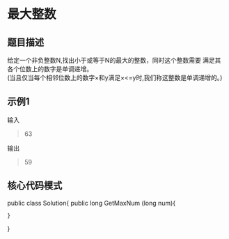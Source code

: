 # 最大整数

## 题目描述

给定一个非负整数N,找出小于或等于N的最大的整数，同时这个整数需要
满足其各个位数上的数字是单调递增。</br>
(当且仅当每个相邻位数上的数字×和y满足×<=y时,我们称这整数是单调递增的。)


## 示例1

输入

> 63

输出

> 59

## 核心代码模式

public class Solution{
    public long GetMaxNum (long num){
        
    }
}

